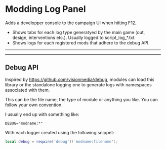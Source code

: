 # Modding Log Panel

Adds a developper console to the campaign UI when hitting F12.

- Shows tabs for each log type generatyed by the main game (out, design, interventions etc.). Usually logged to script_log_*.txt
- Shows logs for each registered mods that adhere to the debug API.

---

<!-- [!img](img) -->

---


## Debug API

Inspired by https://github.com/visionmedia/debug, modules can load this library
or the standalone logging one to generate logs with namespaces associated with them.

This can be the file name, the type of module or anything you like. You can follow your own convention.

I usually end up with something like:

    DEBUG="modname:*"

With each logger created using the following snippet:

```lua
local debug = require('debug')('modname:filename');
```

